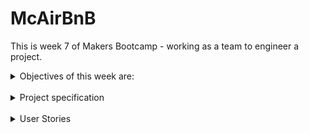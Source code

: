 # McAirBnB

This is week 7 of Makers Bootcamp - working as a team to engineer a project.
<br>

<details>
<summary>Objectives of this week are:</summary> 

 - work in teams to build a clone of Airbnb.

 - organise your own work at a team level.

 - Break down projects into tasks.

 - Build to a specification.

 - Run stand-ups and retrospectives.

 - Use a branch/PR/merge git workflow.

 - Give and receive meaningful code review.
 </details>
 <br>

<details>
 <summary>Project specification</summary>
 <br>

  - Any signed-up user can list a new space.
  - Users can list multiple spaces.
  - Users should be able to name their space, provide a short description of the space, and a price per night.
  - Users should be able to offer a range of dates where their space is available.
  - Any signed-up user can request to hire any space for one night, and this     should be approved by the user that owns that space.
  - Nights for which a space has already been booked should not be available for users to book that space.
  - Until a user has confirmed a booking request, that space can still be booked for that night.
  

  ### Additional Functionality

  - Any signed-up user can list a new space.
  - Users can list multiple spaces.
  - Users should be able to name their space, provide a short description of the space, and a price per night.
  - Users should be able to offer a range of dates where their space is available.
  - Any signed-up user can request to hire any space for one night, and this should be approved by the user that owns that space.
  - Nights for which a space has already been booked should not be available for users to book that space.
  - Until a user has confirmed a booking request, that space can still be booked for that night.
  - Nice-to-haves
  - Users should receive an email whenever one of the following happens:
  - They sign up
  - They create a space
  - They update a space
  - A user requests to book their space
  - They confirm a request
  - They request to book a space
  - Their request to book a space is confirmed
  - Their request to book a space is denied
  - Users should receive a text message to a provided number whenever one of the following happens:
  - A user requests to book their space
  - Their request to book a space is confirmed
  - Their request to book a space is denied
  - A ‘chat’ functionality once a space has been booked, allowing users whose space-booking request has been confirmed to chat with the user that owns that space
  - Basic payment implementation though Stripe.
</details>
<br>

<details>
<summary>User Stories</summary>
<br>

  1. As a new user So that I can use the service I want to be able to create an account (sign up)

  2. As a user So that I can advertise my space I want to be able to list a space

  3. As a user So that I can see a space I want to be able to see the name. description and price of the space

  4. As a user So that I can stay in a space I want to be able to request to hire a space for one night

  5. As an owner of a space So that I can manage my bookings I want to be able to approve a booking request

  6. As a User So I'm not booking a space that is already booked I want to be able see dates when space is already booked.

  7. As an owner So that I can approve bookings I want my space to remain available until I have confirmed a booking
</details>



